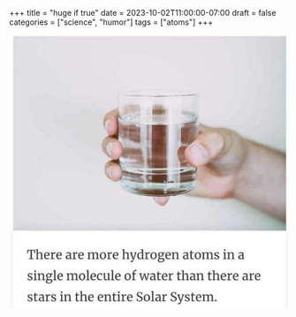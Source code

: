 +++
title = "huge if true"
date = 2023-10-02T11:00:00-07:00
draft = false
categories = ["science", "humor"]
tags = ["atoms"]
+++

![](./atoms.png)
